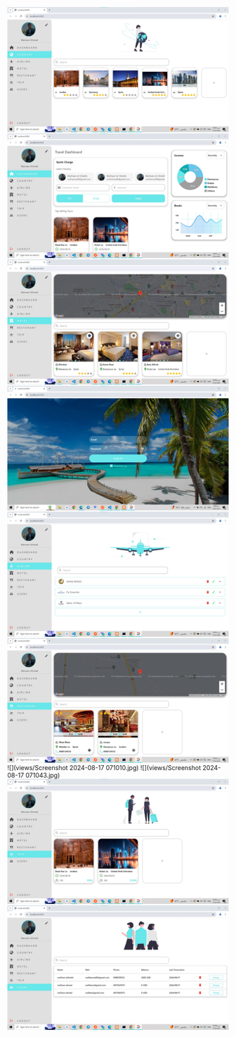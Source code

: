 ![](views/country.jpg)
![](views/homePage.jpg)
![](views/hotel.jpg)
![](views/loginView.jpg)
![](views/plane.jpg)
![](views/resturants.jpg)
![](views/Screenshot 2024-08-17 071010.jpg)
![](views/Screenshot 2024-08-17 071043.jpg)
![](views/trips.jpg)
![](views/users.jpg)
